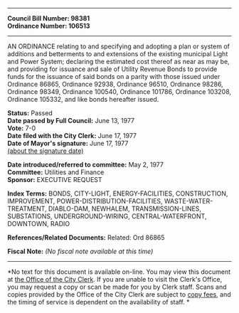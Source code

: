 * * * * *  
  
**Council Bill Number: [](#h0)[](#h2)98381**   
**Ordinance Number: 106513**  
  
* * * * *  
  
AN ORDINANCE relating to and specifying and adopting a plan or system of additions and betterments to and extensions of the existing municipal Light and Power System; declaring the estimated cost thereof as near as may be, and providing for issuance and sale of Utility Revenue Bonds to provide funds for the issuance of said bonds on a parity with those issued under Ordinance 86865, Ordinance 92938, Ordinance 96510, Ordinance 98286, Ordinance 98349, Ordinance 100540, Ordinance 101786, Ordinance 103208, Ordinance 105332, and like bonds hereafter issued.  
  
**Status:** Passed   
**Date passed by Full Council:** June 13, 1977   
**Vote:** 7-0   
**Date filed with the City Clerk:** June 17, 1977   
**Date of Mayor's signature:** June 17, 1977   
[(about the signature date)](/~public/approvaldate.htm)   
  
  
**Date introduced/referred to committee:** May 2, 1977   
**Committee:** Utilities and Finance   
**Sponsor:** EXECUTIVE REQUEST   
  
**Index Terms:** BONDS, CITY-LIGHT, ENERGY-FACILITIES, CONSTRUCTION, IMPROVEMENT, POWER-DISTRIBUTION-FACILITIES, WASTE-WATER-TREATMENT, DIABLO-DAM, NEWHALEM, TRANSMISSION-LINES, SUBSTATIONS, UNDERGROUND-WIRING, CENTRAL-WATERFRONT, DOWNTOWN, RADIO  
  
**References/Related Documents:** Related: Ord 86865  
  
**Fiscal Note:** *(No fiscal note available at this time)*  
  
* * * * *  
  
*No text for this document is available on-line. You may view this document at [the Office of the City Clerk](http://www.seattle.gov/leg/clerk/contactUs.htm). If you are unable to visit the Clerk's Office, you may request a copy or scan be made for you by Clerk staff. Scans and copies provided by the Office of the City Clerk are subject to [copy fees](http://clerk.seattle.gov/~public/clerkfees.htm), and the timing of service is dependent on the availability of staff. *  
  
  
